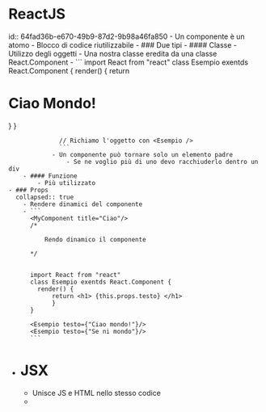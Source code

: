# ReactJS
id:: 64fad36b-e670-49b9-87d2-9b98a46fa850
	- Un componente è un atomo
	- Blocco di codice riutilizzabile
	- ### Due tipi
		- #### Classe
			- Utilizzo degli oggetti
			- Una nostra classe eredita da una classe React.Component
				- ``` 
				  import React from "react"
				  class Esempio exentds React.Component {
				  	render() {
				      	return <h1> Ciao Mondo! </h1>
				    	}
				  }
				  
				  // Richiamo l'oggetto con <Esempio />
				  ```
				- Un componente può tornare solo un elemento padre
					- Se ne voglio più di uno devo racchiuderlo dentro un div
		- #### Funzione
			- Più utilizzato
	- ### Props
	  collapsed:: true
		- Rendere dinamici del componente
		- ``` 
		  <MyComponent title="Ciao"/>
		  /*
		  	
		      Rendo dinamico il componente
		  
		  */
		  
		  
		  import React from "react"
		  class Esempio exentds React.Component {
		  	render() {
		      	return <h1> {this.props.testo} </h1>
		    	}
		  }
		  
		  <Esempio testo={"Ciao mondo!"}/>
		  <Esempio testo={"Se ni mondo"}/>
		  ```
- # JSX
	- Unisce JS e HTML nello stesso codice
	-